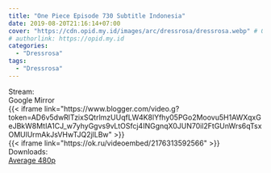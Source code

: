 ```yaml
---
title: "One Piece Episode 730 Subtitle Indonesia"
date: 2019-08-20T21:16:14+07:00
cover: "https://cdn.opid.my.id/images/arc/dressrosa/dressrosa.webp" # Optional, cover
# authorlink: https://opid.my.id
categories:
  - "Dressrosa"
tags:
  - "Dressrosa"
---
```

<div class="ui menu violet borderless inverted">
  <div class="header item active">
        Stream:
    </div>
  <a class="active item" data-tab="google">
    <i class="google drive icon"></i> Google
  </a>
  <a class="item nounderline" data-tab="mirror">
    <i class="odnoklassniki icon"></i> Mirror
  </a>
</div>
<div class="ui bottom attached tab segment active" style="border:0 !important;" data-tab="google">
{{< iframe link="https://www.blogger.com/video.g?token=AD6v5dwRlTzixSQtrlmzUUqfLW4K8lYfhy05PGo2Moovu5H1AWXqxGeJBkW8MtIA1CJ_w7yhyGgvs9vLtOSfcj4INGgnqX0JUN70il2FtGUnWrs6qTsxOMUlUrmAkJsVHwTJQ2jlLBw" >}}
</div>
<div class="ui bottom attached tab segment" style="border:0 !important;" data-tab="mirror">
{{< iframe link="https://ok.ru/videoembed/2176313592566" >}}
</div>
<div class="ui menu violet borderless inverted">
  <div class="header item active">
        Downloads:
    </div>
  <a class="item nounderline" href="https://ouo.io/EDGX4F" target="_blank" rel="dofollow"><i class="google drive icon"></i>
    Average 480p</a>
</div>